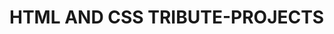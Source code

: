 # HTML AND CSS TRIBUTE-PROJECTS

<!DOCTYPE html>
<html lang="en">
 
<head>
    <style>
 
        /* Styling the body element
        like body color and margin */
         
        body {
            background-color: #00FA9A;
            margin: 20%;
        }
 
        /* Styling the Title and giving
        shadow to the title */
        #title {
            text-align: center;
            text-shadow: 5px 5px 10px white;
            font-size: 7vh;
        }
 
        /* Setting width and display
        type of image */
        img {
            display: inline-block;
            width: 100%;
        }
 
        /* Setting font color and font
        size of the image-caption */
        #caption {
            font-size: 17px;
            font-family: Gill Sans;
            color: black;
        }
 
        /* Styling the content of the page like-
        padding, font-size, font color etc.*/
        div#tribute-data {
            background-color: rgb(46, 139, 87, 0.25);
            box-shadow: 20px 20px 20px #98FB98;
            font-family: Georgia;
            padding: 25px 25px;
            margin: 11px;
            margin-top: 50px;
        }
 
        /* Styling the title of the content */
        h1.title-APJ {
            font-size: 35px;
            color: white;
            text-align: center;
            text-shadow: 5px 5px 10px black;
        }
 
        /* Styling the link provided at the end */
        #tribute-link {
            text-decoration: none;
            color: black;
        }
    </style>
</head>
 
<body>
    <main id="main">
 
        <!-- Title of the page -->
        <h1 id="title">
            A. P. J. Abdul Kalam
        </h1>
 
        <div id="img">
 
            <!--Image of the Tribute Person-->
            <img src="APJ Kalam.png" id="image"
                alt="Error Loading Image">
            <small id="caption">
                Great Indian scientist and
                politician who played a leading
                role in the development of India’s
                missile and nuclear weapons
                programs.
            </small>
        </div>
 
        <div id="tribute-data">
 
            <!--Achievements and other
                details of the person-->
            <h1 class="title-APJ">
                About the Legend
            </h1>
 
             
 
<p>
                ☛ A.P.J. Abdul Kalam, in full
                Avul Pakir Jainulabdeen Abdul Kalam,
                was born on October 15, 1931, in
                Rameswaram, Tamil Nadu, India.<br><br>
                ☛ He served as the 11th President
                of India from 2002 to 2007.<br><br>
                ☛ Kalam earned a degree in
                aeronautical engineering from the
                Madras Institute of Technology and in
                1958 joined the Defence Research and
                Development Organisation (DRDO).<br><br>
                ☛ In 1969, he moved to the Indian
                Space Research Organisation, where he
                was project director of the SLV-III, the
                first satellite launch vehicle that was
                both designed and produced in India.
                <br><br> ☛ Rejoining DRDO in 1982,
                Kalam planned the program that produced
                a number of successful missiles, which
                helped earn him the nickname <strong>
                “Missile Man.”</strong>
                <br><br> ☛ Among those successes
                was Agni, India’s first intermediate-range
                ballistic missile, which incorporated
                aspects of the SLV-III and was launched
                in 1989.
                <br><br> ☛ He also played a
                pivotal organisational, technical,
                and political role in India's Pokhran-II
                nuclear tests in 1998, the first since
                the original nuclear test by India in 1974.
                <br><br> ☛ From 1992 to 1997 Kalam
                was scientific adviser to the defense
                minister, and he later served as principal
                scientific adviser (1999–2001) to the
                government with the rank of cabinet minister.
                <br><br> ☛ His prominent role in
                the country’s 1998 nuclear weapons tests
                solidified India as a nuclear power and
                established Kalam as a national hero,
                although the tests caused great concern
                in the international community.
                <br><br> ☛ In 1998 Kalam put
                forward a countrywide plan called
                Technology Vision 2020, which he described
                as a road map for transforming India from
                a less-developed to a developed society
                in 20 years. The plan called for, among
                other measures, increasing agricultural
                productivity, emphasizing technology as
                a vehicle for economic growth, and
                widening access to health care and
                education.
                <br><br> ☛ Kalam received <b>7</b>
                honorary doctorates from <b>40</b>
                universities. The Government of India
                honoured him with the <b>Padma Bhushan
                in 1981</b> and the <b>Padma Vibhushan
                in 1990</b> for his work with ISRO and
                DRDO and his role as a scientific advisor
                to the Government.
                <br><br> ☛ In 1997, Kalam received
                India's highest civilian honour, the
                Bharat Ratna, for his contribution to
                the scientific research and modernisation
                of defence technology in India.
                <br><br> ☛ In 2013, he was the
                recipient of the Von Braun Award from
                the National Space Society "to recognize
                excellence in the management and leadership
                of a space-related project".
                <br><br> ☛ While delivering a
                lecture at the Indian Institute of
                Management Shillong, Kalam collapsed and
                died from an apparent cardiac arrest on
                <b>27 July 2015</b>, aged 83.
                <br><br> ☛ Wheeler Island, a
                national missile test site in Odisha, was
                renamed <b>Kalam Island</b> in September
                2015.
                <br><br> ☛ A prominent road in
                New Delhi was renamed from Aurangzeb
                Road to <b>Dr APJ Abdul Kalam Road</b>
                in August 2015.
                <br><br> ☛ In February 2018,
                scientists from the Botanical Survey
                of India named a newly found plant
                species as Drypetes kalamii, in his
                honour.
                <br><br><br>
            </p>
 
 
        </div>
        <br>
            For more information,
        check out
        <a id="tribute-link" href="#">
            <b>A.P.J. Abdul Kalam</b> on Wikipedia. [
            <small>Developed by @<a href="#">
                    Sushant Gaurav.</a></a>
        </small>]
    </main>
</body>
 
</html>


